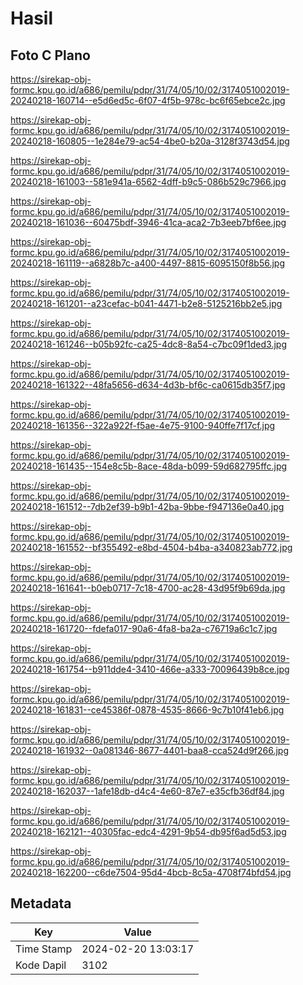 # Hasil

## Foto C Plano

https://sirekap-obj-formc.kpu.go.id/a686/pemilu/pdpr/31/74/05/10/02/3174051002019-20240218-160714--e5d6ed5c-6f07-4f5b-978c-bc6f65ebce2c.jpg

https://sirekap-obj-formc.kpu.go.id/a686/pemilu/pdpr/31/74/05/10/02/3174051002019-20240218-160805--1e284e79-ac54-4be0-b20a-3128f3743d54.jpg

https://sirekap-obj-formc.kpu.go.id/a686/pemilu/pdpr/31/74/05/10/02/3174051002019-20240218-161003--581e941a-6562-4dff-b9c5-086b529c7966.jpg

https://sirekap-obj-formc.kpu.go.id/a686/pemilu/pdpr/31/74/05/10/02/3174051002019-20240218-161036--60475bdf-3946-41ca-aca2-7b3eeb7bf6ee.jpg

https://sirekap-obj-formc.kpu.go.id/a686/pemilu/pdpr/31/74/05/10/02/3174051002019-20240218-161119--a6828b7c-a400-4497-8815-6095150f8b56.jpg

https://sirekap-obj-formc.kpu.go.id/a686/pemilu/pdpr/31/74/05/10/02/3174051002019-20240218-161201--a23cefac-b041-4471-b2e8-5125216bb2e5.jpg

https://sirekap-obj-formc.kpu.go.id/a686/pemilu/pdpr/31/74/05/10/02/3174051002019-20240218-161246--b05b92fc-ca25-4dc8-8a54-c7bc09f1ded3.jpg

https://sirekap-obj-formc.kpu.go.id/a686/pemilu/pdpr/31/74/05/10/02/3174051002019-20240218-161322--48fa5656-d634-4d3b-bf6c-ca0615db35f7.jpg

https://sirekap-obj-formc.kpu.go.id/a686/pemilu/pdpr/31/74/05/10/02/3174051002019-20240218-161356--322a922f-f5ae-4e75-9100-940ffe7f17cf.jpg

https://sirekap-obj-formc.kpu.go.id/a686/pemilu/pdpr/31/74/05/10/02/3174051002019-20240218-161435--154e8c5b-8ace-48da-b099-59d682795ffc.jpg

https://sirekap-obj-formc.kpu.go.id/a686/pemilu/pdpr/31/74/05/10/02/3174051002019-20240218-161512--7db2ef39-b9b1-42ba-9bbe-f947136e0a40.jpg

https://sirekap-obj-formc.kpu.go.id/a686/pemilu/pdpr/31/74/05/10/02/3174051002019-20240218-161552--bf355492-e8bd-4504-b4ba-a340823ab772.jpg

https://sirekap-obj-formc.kpu.go.id/a686/pemilu/pdpr/31/74/05/10/02/3174051002019-20240218-161641--b0eb0717-7c18-4700-ac28-43d95f9b69da.jpg

https://sirekap-obj-formc.kpu.go.id/a686/pemilu/pdpr/31/74/05/10/02/3174051002019-20240218-161720--fdefa017-90a6-4fa8-ba2a-c76719a6c1c7.jpg

https://sirekap-obj-formc.kpu.go.id/a686/pemilu/pdpr/31/74/05/10/02/3174051002019-20240218-161754--b911dde4-3410-466e-a333-70096439b8ce.jpg

https://sirekap-obj-formc.kpu.go.id/a686/pemilu/pdpr/31/74/05/10/02/3174051002019-20240218-161831--ce45386f-0878-4535-8666-9c7b10f41eb6.jpg

https://sirekap-obj-formc.kpu.go.id/a686/pemilu/pdpr/31/74/05/10/02/3174051002019-20240218-161932--0a081346-8677-4401-baa8-cca524d9f266.jpg

https://sirekap-obj-formc.kpu.go.id/a686/pemilu/pdpr/31/74/05/10/02/3174051002019-20240218-162037--1afe18db-d4c4-4e60-87e7-e35cfb36df84.jpg

https://sirekap-obj-formc.kpu.go.id/a686/pemilu/pdpr/31/74/05/10/02/3174051002019-20240218-162121--40305fac-edc4-4291-9b54-db95f6ad5d53.jpg

https://sirekap-obj-formc.kpu.go.id/a686/pemilu/pdpr/31/74/05/10/02/3174051002019-20240218-162200--c6de7504-95d4-4bcb-8c5a-4708f74bfd54.jpg


## Metadata

| Key        | Value               |
| ---------- | ------------------- |
| Time Stamp | 2024-02-20 13:03:17 |
| Kode Dapil | 3102                |



